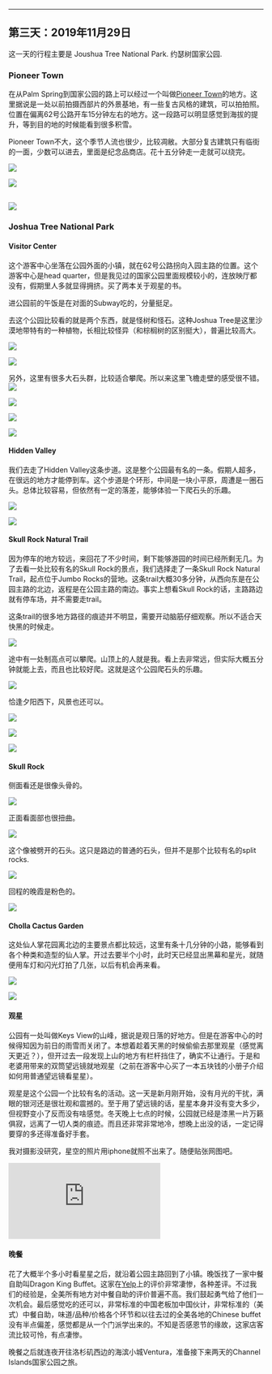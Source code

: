 
-------------
第三天：2019年11月29日
-------------

这一天的行程主要是 Joushua Tree National Park. 约瑟树国家公园.

### Pioneer Town
在从Palm Spring到国家公园的路上可以经过一个叫做[Pioneer Town](https://www.visitcalifornia.com/attraction/pioneertown)的地方。这里据说是一处以前拍摄西部片的外景基地，有一些复古风格的建筑，可以拍拍照。位置在偏离62号公路开车15分钟左右的地方。这一段路可以明显感觉到海拔的提升，等到目的地的时候能看到很多积雪。

Pioneer Town不大，这个季节人流也很少，比较凋敝。大部分复古建筑只有临街的一面，少数可以进去，里面是纪念品商店。花十五分钟走一走就可以绕完。

![](https://lh3.googleusercontent.com/SmTDLRISTQ3Yb6B-i5sfktouBZv6HfWmOS4N2Em4LqP48RmVuYOCS0YEaExZnNCkXzRc2KOAePcPRO1IrprfmnlpoVkvQ0LBdtlMrAsyQOMm6Fx-WMFQ2qJlJEI2fqY6eOkYOcJqTCViX8pNahirZZw_uxjDcEQasneu_8TJdWvDMtfG1jEJZWyW__QEm-vM-J1QFXY3rdGz9fnvHHf0qLqAp2O4PyD_ID9nIdHZFxZhVN6Qr-yvV3ErmCfN1tu_XR_mKUM9TQogOHXM8lantcXKAgVnRQgV1LdnXpZgRT1puP8Ff54RzWuENNcve8WOj82mosrWDp8V8nhJJBFOOG1wFjWmeBh0FWhSQNvyGkB1Eap8sEstB3utyYjvfnuLz27wcnfh4tVpzw4YP0adaA1HONhUMhx6UPvPyeozETFyMporc9mW6jsRh0T4bX2Hw8m2zWaRKTNXWw4Z6LMpQUNrExlZl-qX1dcaG7KjaVVWc9Z6rzf7yWo3C38_QOmyXX_LDfWVCLB_SYpzwbmc4P9BM8TYwkouOAwM62F4QCJhDYeily0ZKDieZif1PoZBjInZO9Cj6OwiNpq6hbu7E7MREwiQTUvyMazcreWHH_tFeydaqlt0-7sldj-pS7Dkoiw1i70L9H2df-M3p4uy_O0WuaK68joM5pzwjDeEF6MuDxab7GCiBbM=w600-no)

![](https://lh3.googleusercontent.com/XQJMswJe4_iIYmJnIMAwhKRny-HiF6YzamKhYhAfEa_jH8RvlobajYVLwCh0xOrhBV2fbFew8Lp5TcexWLMQBDGrG1849yY0aq-UcuvEm7oZAhrU8CW-Vlcu66o102eMQ9j9YQ1Vbej7dQyMF9OlWiqz7nqLfYtjAeAxPm49iZRa-d1wm9z01TcYa_uKNzYTehFe9-86dCnIC5taR6d8Wp5ugk-Y4H5CWNlZdbAk6FXlA3mK3Ha_X8rxSBGupBWMDlm4uPAiJhDDpiLpbUA0vHnmxB70HHQSbYbvRVdd7sv4tO3a-_RLcwUSufq_z1eTz6XnrWAMdQg_hSZkDKSraCtKK3D-gCTg8waSHxkheCdKaAiqO3-Ywjq70F2UbdTuEu7QfNxSjfvcYyBrjBEWNTzRUbzz7uIamBtW65QPGL2VVUJGx0n2vYCdsYwBLvL6tzE19skOnqjq72MRRXIhC08adZ7AzX8Zjvd02o6dUpcRXesLOlltoQSBsjOVHtqajGYaUKY_fJkG8OOxVfw9_piF38LDIjzryKYOHFel9oAlLZjgX_pNDcNqZiEyrfaHR0T1G2Kbh3Cjrq98aVk9iO_ZTqu7qh08ww2vsjkO2RI7YD3iPUUCh8eVlPGMZcXfM9n5dafA8VgSWDwldUWkNb-8pYcMNHFH1EJ5xllElO_8vHJ8WbadqhU=w600)

![](https://lh3.googleusercontent.com/cFRauSvYRCpEsz4uqxSOTyFx2pPjEfTdi8SUs_JxatyKsOWofI__T4bcWHUsJIZLlW4l5XXT5zOCFFFAZe1tpPgBxS51xugiqfF6tqkqrd2qKIbuwim427c7EvubynndS2T10WSaxZaYAJtqQ8DUT2rQBlTd8n5fSQCsQihtDuvbbS--WFwBAQm5tK9LTyGFkj7anHJnGCjneIqkITe2W6ArBOg27FKIwVMHoYObeZymxjv9hfDGQfzniYg5yOFcqlFv7brm-zBCSk48ibbyCogjumk4psU5ihOxPtU6709oHK4cQiGOO07frSduFnK_30nO_iQMURa3t0ptRfIEdX5_npwVAvh_Grp5fXoRTwXhdnNDewLvkFj-kf2iiEHNgwg-SsrIv9FqSUITnHNmUdtsEky4DIk9RTc5zKpsIYAjvbiq_v4uvdghXwVceF6lsgAQ48srfiFGUpdbe480BF5oew7CS1caw53GBuJRPr41-LOYbL3x9wuOGjwzh9rTknQzzSNnTIjPm9zeki8hPbUeMBanylINqTuweFc7miFhwKWIBxwxtIHIgSvO6M0_DHrucSU-Xz0RrAfGZFuPSSiq67Q-ZhaeWuyh-BeFxEghyWDAhKn_d4t7j_PHRWadfefHaoKNnB73puVlgS6HX5eHoiM4G0rPUlyqvBwoiE4Ha8Aeldfdi7c=h600)
----------
### Joshua Tree National Park

#### Visitor Center
这个游客中心坐落在公园外面的小镇，就在62号公路拐向入园主路的位置。这个游客中心是head quarter，但是我见过的国家公园里面规模较小的，连放映厅都没有，假期里人多就显得拥挤。买了两本关于观星的书。

进公园前的午饭是在对面的Subway吃的，分量挺足。

去这个公园比较看的就是两个东西，就是怪树和怪石。这种Joshua Tree是这里沙漠地带特有的一种植物，长相比较怪异（和棕榈树的区别挺大），普遍比较高大。

![](https://lh3.googleusercontent.com/kCSA3qPjBvV3BBdy2k66wlOXo83GlaeuuAk4muvbOq2oanISr0IBfzDy9bhtU9or87l7pNmHsEkv76wu1xaISFapviAmeywMwR2fCvdbAoyW49Oh5JKgX0hjldRg89qHcyXaxweVWOS6YPwhDDvDWVwtEN_36-wU1xIxeQdL8YkecY9xGFgiz5-WKp0gaRboz4PA0gF27VLwUJUV-135dG13vuJb18Hz2AxZEQtROOokkeH9-GxXlm4GIWfzXXEpv73M3LEPOgSsCDbD7-nyUxz9eyz2FAI9BNaPVctnNXlZdOw2C-pw5Yrwo-NclWB5xFO8rg19zXMfiSknqjN4IhwcH65TTllaT8hfLPw9SZLk_poIm26qtcI9GoF0ig1PF8xg7lu5JBrV56j3zfsapGHHhCjL3CIK0JJizY-UPVzE5HPUu-bQvqZfRG5TUzCROWVUWbWdLaxMywCq4kn1lNUrQ48FvyuXJd1JsfIN691j3CTuOq2zdQjRXiohSctZaHUSJN3iKkFku8ao2Rcg3bbD1zHB_I5G-YTxH4iMMlqTdMgatdHYmn3f6i36S2mxIUaA7Ndu6v9DVDhvkK_J5AjChbAFJTo2Xhu8xEoQTXdzD5LMuM97WnDPQNx50KsvK4q4GANNZnqP3YCQjyM6JdQx59TEC6lC5VifRmwmQomIiAbJzSr2Rs24HseWrcENHsB87l-4hVSplkSlrtiS5g9TQDVkWT7zD6gg-Cd7V0dFhXhGNQ=h600)

![](https://lh3.googleusercontent.com/doh73UQZVYLSg5YXMyvvUi2rA_SaBhprP79BIN03AKt6haPRNU3v4P6RHOPu2LmB9Cw2w1-uCz51jY3xHOZQfvtssuHYkE75YpKsJLoo78LAAwV49XB5ipmhLakFU5tMSuB8V5rFHuasXHB2s4dT8k3Rj4e4sP9K1MuSAoYQ1MhrREm-NAeS0iYMncBWZExaGScGbgsGYC7g9e3ZeCfZwbZPD3feuOLFc0CP-7uESmp5mr9jbCaeGKgcFmhJ0bs8UVcjw0eVymHEKTMlMFNR7m7f9gsrjfeRaLOqeAhwIfFZgdva794Tz94X08rtOBQfAkDd45SLGaFbheqsTgRjQBKMEoEmR3__oS0vMvoRRcc83gy7DRBVW1EaauVSDMp-g6ofqkVGi36e1y-zOpQayzCY_8a0gJz2TTpMxxbd2sQce9mPxAsk3drzyeoe0OB0hyw3t_vLvhwN_m_GP6ct_f5n4Y6S9fOftJ9wAAJgJBBig3zFehiJsGOh3Xydrl0GndvTI36_YWlkkseEBltMhEbsIG38Cl_nnn1koaHNpZvMn5Mp2RVdV0t9C2HOJNxnhu53tofRrB_pweSFgVd_J7GU0hCtHePDH1BL5ynRiHTshsERQzLSQC1-9E4Acqzk93k9iT_3nMRORfUinMIMgf_fK0Vtov_WdQzt5VMxN6u7b6vgsPraDDBYn0_qC0YTaSe-Cy1SeUqhxD3e3ThH7FtGC8KhrdO6c0vgJlDapwvB4A28bQ=h600)

另外，这里有很多大石头群，比较适合攀爬。所以来这里飞檐走壁的感受很不错。
![](https://lh3.googleusercontent.com/4qQpab-Qk_ll9qtnzv37KG6Z5JI-KzMrhO2f1E4_c6Pf1ROq3nl1KBvI4g8xUlA1vn-yfD3HxeEPZeAeD92Of2piT0O1OHCSsHSVabtgLrqR8SkN5odzr84YYoU_yDWPYBToBw5BcfvU5PTpJBXMT__6dhAUANWVHO_2nRuNSlRcexi-LVc3cUrkSpLvgad83VFa6816OMSRYqxKgdtB2WAHvuNneFCbd7eb-1Zrh0vr3xyhtRXXQFYGrZgQN_hng8U2p9eIAEf2PeCV6uXMzvJSLUUyP1wYJ5TcHWS3xSYEvuqai-NDakBndAR39RqsVKFFy1xgVJy3UaMiDShnPH2sHo0VWtvndOKVvF0v2wxBZkR3VFQ9EHQ30HvzY_xm1RBTQP7KLrYi0SmdR1tPoCAJ_mx5Oibq-JO3Ls4Dvg_szSstbE4TUFl8xXPK8PLr3insmxuMZywl-sJruX-ONO5IR1OYvrt4-5-LTgwxgHos39eWezQrO80feA7cH6pI_Yj5c5BsR9HP7-Om5b-qlG2kynWnpvZ4NkIoKSqUEXxwif9rtdbv9fX9TTXsRpYCNl4iMzqAaPUu-mZhEXnx-xHoJlKw-fWb1JZcDt5eLTwSVru4t3Bz3ktisBW2lLolU3VxfJoYcV0NbTISndXrI__Vzr8sTwE-6OJzVveBGKtp25zndvMxRTfC47qmJJsRlBSacfVDTN9LkIIJJE5R8mhLMEkrCB8zRDKMpuY17At_2n7Omg=w600)

![](https://lh3.googleusercontent.com/9Oz330hi5k5bHCyAOBJa6YgMbXFVn3Mu2tnaAygbGlD3L8PLRfxeifiWNxf2M1UeIPwWfq_SebLMoLRILqPflq7Hwzwghe3d1Xnavp7eoDDMG57xeGkyiVIQH89oMnkMZJUoHcqCuUe7VoAF1NjsXqgw6YnRJkV2-oIa69G4b9nGqYY8g_4oY0YH_urWAD87MGp92qASJjBvkEAk_vwhO6vj638FUFRoD2YiPlrIXm6pM5NevE_KGIhXUd4wraYjFsCCOZEF_WmDEa1QTd4CD_hss0pZ2yzUL-luwClvczTy2QsTdHy_PR7v-FQLcpuT-579FjSiIYeXHgILzOm-6IWcd6vTEJM6-0voMkm38fY7cPFocKXDLwlPw7y1DNGOE5sbueQrgtbcZ3vlztkkhpAAV8SEgHIhgsAwt8KHv7hFh2wjW1ZFd8PzwkGYoffusynUCrammOzgzv7-dSiPG7Up_gR_wFid-Z3iZb2eTmMd1Ok3uN55_Z5cPAGvSTk5-I-3pUkvPF_i8gx_1yzzoNHBlruOl9--QkcfzssS8fjCUSGveicrQmhMivSZ1lE3So0RW9Dj7NSzBgEpF2cYxFSv7A9BCqXSegZoeBqjM1YmxsAtmCWsO_H-TOHBO5RN3lozLe9epF54IrUEjEK4SRIHtlR4JYacuKisUQtnP_c2xGi1NVCHL6rsYDr03CR6zBpJ1wJlRPx4bHKJbd2DyoxD_KL7NU3nI10-XFHTCPcVCIZSAA=w600)

![](https://lh3.googleusercontent.com/xe-1oqaVzcNZr_SXwb24Jk5R47bpmEttUuExRbHGbGvm18wXED4rcJL__s9V9ezsRTIZ4UO4IOliBVUsbAe6lR4kn0q3H_TG9uZBRbqkM1aiJMBbAeN0HZItVh_wUi4Ey12uXBk0Dx5LAweFbzPyanQv8bdKqPEbYanu3ZgS_rfenVAXRYUBFC4joFKxWl9cGfqvhzoUIFY4u_DlY_eU9U1rpZS6VJxn4sO4CwPof7a3Hjt3jpUSEWm11fesp0aV8cRWknvpv7LQ-xuHs0nK3RphYiBqM2KpSr_O7UH9iQa6X32fhyaL2bNN70eVvGJcR4AADQ3XFny-_f1aw5MAEZRZzCTpM8P_rrJSGViLoj1r4z4y31wGs4tWt1E4F_JpGC_MPpd6Cquh8PK3lr3kxaD6o5jY4puBzD64lsb3wmhJEc6euAw1wNi1H5SnJAdX4vGnqMN1fSjyvidg6LwPh1jSEZrf47N7m50pgB3dDqqWisy_k0DVpNswC3CcCv4fN251v9eP5CExu2NDare2ha206sjm8qAt09G2E6GQ2Nd4EE5rnew7La9ah8wcWFaDuYUWY2-rcFZO-ICvNMQkE8zl5nG1aWKDDcB0I2y8fBEfvJkDQWmufwG2QAy17oqdndYJ25eP-F-fxPScGns1oHv1orWxPsq2tX8fq7jLSp8KX_1ILQXTbh0=w600)

![](https://lh3.googleusercontent.com/MFxq45TDsuEzcHEOAUjmI6-Any9iohCDHWb0hxNz3gBo8YFwotq_vVQQmmFvSvSlWqyaybZutioF76NzFX1Qd3Nisxze5gO4Lkpwyg4s-xJZ3dYpwwOoiMlvkQ7S9c5PPRsd9IaCbVe1cddgnQkWV4Eh18_YWsmls9sKXW435avlmvHmJu6awdksx4PHK43ximJsVqYcnEx7w5or1gujXxp2auNeYCzcS_JMzRiu9oounm3Bk6GjAaK_dMiCt2Fi9YDMvzpj9CTTS1O8FUNpEyoanPuL7tDEv9zUMz1sXbMEu0gdnv80oyAtMt9gywNjXhgNtxuye8Exe884tXmypzksUsmSweZeRdPPrA1XdO11-k5_nF5k9McR9wMRv7BlRRQXx8s-7K8IYXtBLyOl37ZpowQ2a6lKkA4IOTWYinSc5m67a2U7ZSHxWK8MOHaXU0sbNnxH26-Ky_QPmiYLKeFUXv_VFtw-FxqXqLLxJPyg4RRHQSo7UzoUnHTFj2xwE9qwTaarN0Y79H4Zp7YDlSaUaK2HkjI7ynLkYlEDc41qovgK7zhr4bITmoLARKQTfKHs6O6FlUGS0TeuT6QeNtNImMSwuyug____CkOHiccxFFPtAo3k3VhpPFziqEC1AACnj-iSzRIeVh9keJ2V94pqhIhZNFcUD85_0uRdYG0MXez3wBQWZQJ6d7sEUNfRxOgyPHN3nJE29GwNnNEznj1rCRX3D8dtc8KWaYIjVZQTa7J3CQ=w600)

#### Hidden Valley

我们去走了Hidden Valley这条步道。这是整个公园最有名的一条。假期人超多，在很远的地方才能停到车。这个步道是个环形，中间是一块小平原，周遭是一圈石头。总体比较容易，但依然有一定的落差，能够体验一下爬石头的乐趣。

![](https://lh3.googleusercontent.com/B2qw1QM9T1Q3tZZJPZlw3NIRqwE_t2wNWIEXSSV09zo_52HBiTO_pmSsQObeqwo52tj4lDR23du8VsKeiF_FOiQUY69PhlnO8uAedJhO1Ow9vqRHze1jmdhXj5QeAJ3a4e0AW6vSmu7sjo36V4M4P4e5G3YuxmjbnVEG5v_RMnwp0MUrUgKoN_X-FvVKmkArFWtJUrlnupsLDQB2HfFIaPiWC6RSzI7zy3fNaOGeBlmYP5JRsgnbtsQtuuHZntO8DU7HFx0QxmyoZ6PI0RQcg81LhOggMz5IfaYo_818nyyPwmJY6fN7eGFP0H6541QKaAmEN78F_FRnupyxe2OUxtVpqhDtFKioHsobeCqeGtyI83kN_-KjFrqQl9YiBG1HQ6ELvcPIqjisGwqKCFpHfCzoje0KsJ_s6_mmsRsy8K9ytt10auKAq2D7sGGecZ4a3Y4V9xq_fG8USAP6IoGiwCjFF4rFpLGt6BoHyQMlPvXJoiLQg9Otej2ECKLO9CY-NLFhCiXXp4Mod0xlbaK0hFvGOU6PzQh7dj_BEs8Iwj7J1R6HNfoHu02OFs9rilqYbxj48fD3uLTOOG-LhYhBGIjCZ8yHO4OwuLtX0TGBdJqFwOKxn9gp3nRB0RoiAJ--l3HOfQBxCEgDzbiH8jnzlvWtxR618-E66UGB4fEH1maoVhPIjfSDIf8=w600)

![](https://lh3.googleusercontent.com/5qR2zHCUYGTl_k2kNuov1lD6NpWYhZCCPAUtoiI0dbYlHzBUMZ4NRr31P6oKlqAoengD4tvvFMJ_mTfJZj9ly4s_0wEDiSxwUJ0wXB-URsGOltWD9U6KIUmUunqjuG6FUJwy0Fk7MdcnvOgw87IF52_nrVcV5sXOr0xPnjxSQ2PePtbpAM9mjRM_XteiKrL1PUsKAN18WOYTkWpRSDYqFkvkKiwTlWA39qBNkRx65JFImCEooo2jAi5gASMI7mU1GPktZSUMJmd9FRlGQl0-JaY7hlPCCx8l_HlKueOv2e6LKQwl_g3E2fjWoQNr25NQlqXZjOgt-ZQOZhbIK8Pi1YA9MnbYbTEeKf5rQ4DpPxJFLAHlbJWVjeMUukv-kNJJTzj7BDOoHVueDoypz4lYPlHR-kioB7deMwWx33knwBJ9OQUSjvtS51Sid6Nf698UTFVbl1CMGrfvgXldwAJI1jVGl8bAEgV7bYcixye1ym2vmRD-h-rNCoXxkZqAV2cEAA1QhKx6Nc_hETEXcgpIJwIs_83hQiq1UeYGmZEZ3tdWxrrSAus2i0eOU5mqLiK6d4dR_i9azDOmVmuQssNpczXwfnZ93NkUN9J3lhmxSmh1c8poL8BpqesXlzSWdljN9oGdHtL5-5cXdc_fmq4jBCfue7PNqFF0mLrz47PeshrZCZ0ZmQ-EA7Y=w600)

#### Skull Rock Natural Trail
因为停车的地方较远，来回花了不少时间，剩下能够游园的时间已经所剩无几。为了去看一处比较有名的Skull Rock的景点，我们选择走了一条Skull Rock Natural Trail，起点位于Jumbo Rocks的营地。这条trail大概30多分钟，从西向东是在公园主路的北边，返程是在公园主路的南边。事实上想看Skull Rock的话，主路路边就有停车场，并不需要走trail。

这条trail的很多地方路径的痕迹并不明显，需要开动脑筋仔细观察。所以不适合天快黑的时候走。

![](https://lh3.googleusercontent.com/xX85s2XBaWoWdUjTpbzwb7NQl64wO7nQwgQgeuOJG9S6MtI1W19YmGukkkQFBPBrBoyEUs8ylWtnExDbbqR3yf9dS4e8wmysfD5TvWHg0P7HmWHxxUmtpi9PiqVg-otI8ynPVeYMf97fVUIPjleaFaUFXWfeF6rB5QqgMRHVLIH_84DYH-0mMuNmZo_UlmlMAqakNTgAI77gmb8mMf2eaF_pgtRGxGEKBjtEKn0F_Fk6HoDiOfLvNApOJXr5W9kC_fcd4eDAt4MlVDSXR1eIR7kciEiIq4OAw8kUs57B7jVyHQ16ojPQhGJ3tY7RPbaLXpfS9QHcKSpHhL1LFbN0iru9stweyOEN9yQJNiVJ7N_H17syzIRsIoDGZ7KRrF1zc3BQsbjYajaYIu9hgCpOmomD6rT3Ndt_muUDJlV3TWhpbWLk4dbWgFvWD3anMmEMWud1Wn-6bDN2tp1KIALAMR3HKvhwX5uAUn27yRAtOz4EcRmC2zSl58ZuHWQ6vfv7QghgZRGTv2BJfgiU1-F2zdjU5zbZQKC-6GrXImbOoA50acurdGuwVxmquLfc3VhQhl6Y6eOkLPjJhv_TSJOn9Fi-k-UdLWQr2AfJ5FzVL_icTSWBWye84H8w5kJrE3AMo2zpRtarZpw1N9Hz7zWTZz4_yindTnDsDd1qDZKTfgk62iy2rBZBxEA6=h400)

途中有一处制高点可以攀爬。山顶上的人就是我。看上去非常远，但实际大概五分钟就能上去，而且也比较好爬。这就是这个公园爬石头的乐趣。

![](https://lh3.googleusercontent.com/PrkOueU7XaDWYb07nnCxG4d1pzBlps_-0NYdM9WyfeNghndPTbBI2s7ykAJeT-NUx6JXQjD3AqQQJ99K1ypMk2_Nf8vEm7p9WWtEFkt7EIzNvmxX6MKWawRRf-YEeKDMhj8MMGt0ucM1X63i_sWhEJkzDFaJsh6_nUgYbbCM9BC0y6KHZe-ABIv3T6ssKq9HgkB-xuMjbCwLXD85GULH8SQysdAVxy5-yQDtK3C08DcXfUMzYWATxiDyqu9nC2OJ35puzls90nkZ-zTxPFv_38IXw8NX0yVT5s_gzgqgfctu69mAX3Odc5Isr07qRpoZjIpPIxSU2JhBrws2EAUYTYOs8dA3Euj4z5HTbIwVQXWufJuqsbVparPgMkpV0QbRHqO_PGryAtgyeq3agmA6DVSyHcfESeeNaY6zwQAHkiYz02ND2XfssMp862oR9hDDbUMaAlCdu9MT9Y8sabtl44QZOACPYn1A2aSaXu3bQTrFANmbCso-yX1vkXTRb0TlGAsfqaMm0u9ovSS1qY9XA53d-eDCIYZWFt6D6PyzLscoLuE0UJ72xbQdbbjy6FNOB83Sf9BV4jDaK4m_n6Lu90y3IiLz0ufNsigo2XRU713-VeyHUAnY9nGtYjqTe4yojFRHtvuPwPHtVYuLvMBWDtkwkpR41Mf3HatE3DYY3J2YasD18FAXrS8=h600)

恰逢夕阳西下，风景也还可以。

![](https://lh3.googleusercontent.com/6j0BaN1ekKtkwEHwb3lLUCJrzOnQJsF76SMWgqTVdc7rolSsK1p7PRva_xkwF_EVOf8WvHfEWBo1LF-f3aDeHf8yukgwosJU-4TM1h_ziiKzZZjPvWYhnI2M-FXZF1mSxjp98V4W4NiHhattAj2GQlTQB6lGWdyj5exaOYYdcVMxGJmQTswJA9_wKt0fOI0VBcm5ehyGpUCinM_-0geLxJuRVBjqZHIp4YahMkXHSH7RfFWXaCtm89xqNuJehndfqWAZ9sH5oyXqX1rtpuLF6O5qaIAPBUHqnj7UOAtiKtv0kc6740lK0mSYxeI5RHJwD9xHqD__ruJ-buAkCsdTwgpDnCP3UV9sNETIV25ccuYqkiP2YuoW0G3VxzUXZZcp0VTEt37WWx7U6cEukpAdxtkM98koSJPOKs6DOHvebmmo-_C4QfNabRiep0igbTSAvGRYu72g0pJTAv-J-y-xMH3ZnVjiCFxy4F0OwwohuGl5DJWXaVuLyzRFCtUtKuxyWk6c8La_BGBbo_TJBQPQ6GWEo4RNfmQ6WjvOerAPI4bVGukJlkoYhZsRGPiXv5ya3YglDcqnI3r5iKJNy6PjX0Lh3QlO2GW9dYKh-32gdOYD-lLSA3BVQTq0Cm98zhfhAgRkkFXh83ci6p0YCzUKbiMu4qRgfaU7UT9fjipd7aufIYAaZ9iElMs=h500)

![](https://lh3.googleusercontent.com/d84c-hJ94pbTStiN_Ug7E9zADNKs6qx2VZU6lMYsFlDj44ZtVQ6_Aa6V3QYLmivpdvzHvwrgJyUFzs5kHoCLbo1xIjmkpocd3OxPg3HMUDgFk54e3vSbiNHlWnsohiVtlJ9bC2dJMcb_tGrARZuYo6S-9SE6a_DLz_LU2CczdFHlXcU8LOvgNZmypkWG0O7Xo2sgBXOdsVsTUxbi0tyFLhH-EStDsRKbvZTBgpmmaaJLTfaTmMSIIfN6Tgz1HscfgUcwZRuLAUyL-vuE1bgzvHbQrLiU9qSFIkB4dxwiNd3ZLUflOu-UceSfHdtmw0pCpWPlFEnWm4DtgYEeTnlVGkeJwwnYkdffcP0lQcYB6hgJPVfO7hOptQWWPgGDsdoWf93KAUw3A0yzqU2jJA4PS_Abx66f3QfQMGPTMCXHNidUr7QWUSwV021Nw7lNvGY2hsrQQr7K9jEWx64GZk420TrFLDz_s-85bqh48i-hkYsMTFAnXo5wZYgW6i5mSt4EnrqtRHMYbRGfxbGvcEF3Lyuf5uSutPrby1BSqGGg1F-z6oRhP4cWZLstX0pTL3PEzOcuICXtKfHALvxOT50hIo_94foyvx98PjFpxTpjSrGjoSuTmzwinKtUOLIQCPv47WSXl5WAANd-xfjthlLAFg-hZ-idhqaIXvoq-Ft2QdRlL35SO1xmBGM=w600)

![](https://lh3.googleusercontent.com/fxmUkoCymGFt7j0ESMJ-oJG6FqwRzl6QyiMsLxVpfBM9i_9_p6eBpuiXXT8bPTfDCeXiIITmkZeJqOVNZq-OVOkyix_mp6MGyE-PsEcurHhLQD2lrLI2SpHPo6TwyOND4XynWCMQ2Ai1DMwXw7Z-XggcdSV-WEMdiRUi7ra221NPIC3ZjwIQiEw3Y3MOZwMmeoBJ98RadU_gvBGNr3wqRPsiGzyoixD5jgAaTDzFYNUFBiWLg7UBCa_o6J9mZZ2gfAlA1RSiNd22UPm_d4PGOUOQyolklTRunEmJab2wl4ifptP6g13ECKK6xFb3Ocii2k-opqE6ZTuKJvqP9GoBnxxMyohpVdSYk8ez3iTIVkPH8LpE54IVpW5Um-ILDFmtzHOAQoqwofIZpEc-VL5s1dBHqiIeu9YczKkIl12Av2gYvkrnjH1Q_94Z-sTipyK_ri_cnh7dfbme1Nx1YFyfdMHijzcKtdcAyqOSR2N3au3DQj5Eg_DADWDdq4M9Of_OISrKYGyLo9lOx75PH5btqrbvMVFN6OsCnSFQqtDgDqDOQIBk1d14K-W1bt5XvQlozuzR_rLMIV61Go9NjfVT4vEdRYTthu4YHj0ONiIfMeFRthDbcA2cu-GbQ56RpWEnYbAysrXIbJ5EMmsvD73_13pzI040Qzm5R4UMMG8grW533kv4T6Tp-SM=w600)

#### Skull Rock
侧面看还是很像头骨的。

![](https://lh3.googleusercontent.com/BBO0I9bp--NO02xofcEvZdI84Nslh4u4Pnedz2yC95fPKGiyUGzmsEtPCDza33zU82_MDm6hYHoXsi50jyQ-Xy76pZQkumm91pIV_BZiOEkrq_4CAmDnYVLN3PNZjIinQoiR2tx9KI4br8KelaUhm58kQSY33ukGiveTfT7qbGcoEnenMYaCbgpeB1BfSUV3gx-az3cjvHk1lMCF2fF79ZETwGE5ENscONhJw1YK_RcoHlRls6Vax__xoEtLnO4DglDLDjtRCWBi8kW8VYIDeNogCFZZpLZmneHMCe21scbw3hnTk1PkyOVD1ZcCpS20h_mobf96vO8mCnqBuXWeNyXJS2zVnH84aJFrQCeR23pLFTd7ZlvgaS6vuOBBsUrsoLTeU_R-oGAWJyA8Uv3b1hcl4MEbaN1Sqy_a1Al69Eb4MMwcGTfQBrsPnIxpM4oZucTnddX--lVtAEOtZWxPXIHFa6fZPS1HtJtW4NROhVGvYA0vwLAxhx-uUXXOz0N2YiPGWWRaShnE6mvFXazIm29T7xz-DisRrmqLgv1wTmrfRS6BnVd8jyWhpKSdpWsGFYLgKW4p0Ib7XBuUq0lX2BOFPQH2LSH-GrdNmqdJNgP_Sq-2mXKJG4y8UG6JyY1rzQ-EDc_7K6a8p2NqrPEIbRZfwVn2c6sRpUHBtm5TnfSHEDzMucV418eAhG4MYBoWbvcLRJnTgqF-SPSi3LveLflvWBI-m5urpMSZqqwt5DJDsND5oQ=h600)

正面看面部也很扭曲。

![](https://lh3.googleusercontent.com/w0nm9dpVg1gtxns-E1p3-1XE7a8OsdtTNiXY5KWP1Aj5WwVw7QNpMzcrKV6Mz6v-sdlTIhammYOavAQApjGjfT0cDvPFsPdH-scLyv6TqMkHiRQjIEunl00ILxAfs4n_9R-sdHmHziiAv9Mvp4Jgxwa8Ieliv1zaKF0vkOusSZ4Gj5puzDMybqlZGIiDb2xRkP2IL9n6dUobA_JEO6Ewd8fRM3UpHwIklod7wijT8KwTvFnuQqZiqUWuMsPSFjoNMd6TpWHksqwBq0tF9FZYzax7wuizprQ9ixqQe7PrJh3nA0kCAMcqrVj4N-1W2NEtERuEwKudAAe59_tshM9KBFUuPBtphasI3MJd0B9klwYfRH5q45K1EKXwZmivSJ3rVZktxitKI0FbnNkQSY6EJkxG7rHbx2sKEP26qntkJvAunkqaZiHFaDr-ttxUyPTtyPbUaNHOqRTkXwhZ-pl9qseQtPLQ2cvBeftpU8JrfWPCrSzGekHdS6jGT6RuAQg9mBh0j0B-5k6Q1NxXa9G3-aYyjR48zGTOpIzYoLcZ_6pgCZfw8nAYrlvOQvUGkOcdTZ2hBxU7cQi6Wr8rbYRZ-JeMmDqPcEukXsMobim8ebdG9YZgS2l2_3c-_ZmBF_eWaeavg2fEJ52tr9q-FtIAi2y3SCbZ3X-oHeNyG5wjoEugN7ILi4VB_rV_RvSzidfdpUG4YimXhK5UN4wcoibmTEMy_Y7mAZqAQEs0dspraNLTB3O3UQ=h600)

这个像被劈开的石头。这只是路边的普通的石头，但并不是那个比较有名的split rocks.

![](https://lh3.googleusercontent.com/QNSr3PKlxzcbNy7qoPgo7QlEkqiuTbxftWGZsy3wwlgYBgqWZ5n0QjUIMvPeddMZr-12PKT5UmJXgxgEsBjx2uESX2Zyu1XZPEGox7ngWDK16hYNPUojc1HmdNLI058eiNIrhbCDsB0vdJzrRcyrIrqoK_wADkMyUewl1JkdeeG_aMEWSsp61RVedSQ5sp1pLWiuUecKPYwHHVvU5wLx1Cy4q8fmSzHfN2nJSEZtRdH_w7i-iev7gxKT97bX8ASu_qZcYlviA0oik8zsSICdZI0kjkjgCT3Z1Q4i8zvlg-2jBdJYXYio53OlA8IpNdbV5YKU2Ft8wTl912pUEbYpu6u6qlMQGHZc8MKWQDAjRpWhd9NUTehU2wJ6UW-80CqF7lHaWMu9hPvtdmS3eovKaBE8wq4dZ6AXOH2yP3nFdTW881fnEjI0dPC8ZU10bZFPU8qX22CZA6JQdRI0rQxCgV-lNKs7UgBNbams-dJWOQ3Buqc8ci1JRgbOTLi536_0ezooV02ur7S97y30xHvb-ijXauRV9LAAJdURAZY2HY46s5W2IwjzaxjMJFvP30K-8MiD-3G9MJwFuZmfEw-vLPkxjFVG1nNhkrkipouzz-ISAmtbaxoeDcfh2rf3Hycnr_-zYjdZAOwi8QYjh93SZkA7Qlso2OCjd18wXQNgYgY99jXnNvkH2Kr7HwtciUOVoV19x9CEpZ-QO5ZYvp8B_7Xsm2Y-BxaKoPGGjpfGxoiMMMAndw=h600)

回程的晚霞是粉色的。

![](https://lh3.googleusercontent.com/WpLj7ZogJSkpluPDvaHBs_HxvBQohryl2EAmSBPYw922Mw4DBQGuOqhXCIYwKFHX-Y2XJhAnv9QuZOW82Ay8T2u-7GrINbY96d3wDqU_XqIKwj3zKvb8aorPLEHnoorjtlvrgdfps2b_S19MCgC1SuMAxZP1c_LtXD9qzErOOPx8eO5OJvtmatdx2o3i0790d1dJ8XUQqDsDn8YiodXu1kAXwdObErFTIwI5Bwmu207qhpl8l37sS9Oy2EoLGQj4-2dDGjsI04fM7MyugE9Y_kOhH2NjTxsnN8UTX0OOXQyml2wGbs0YVQ9Pb-MJdALWbzcADwd6CentD0OzNwY_LJDrvrca6waAVYwbTNIyE40mTyvMPUvsaHeG9jbxIVs8A1t1UHrLYZqtYjL22ZUXCzpzCPJNk3WAgI-oAVNITSojzRdFXgN7y-b26bRz8dxLYXny5NTQDr10ONdrVLP2TalyCMeerIpeUZwSQ_SS8jUzv_lfPlUiXt8Mb0mcaFR7hOsUALhI2DSSJqAk5W3DH_0FEZHoAai7DFx5nWcldTPOoZSehJ60_OaAttYyX_ZKJH3JyhkjfC9YKOwAuzecnMal1n76amyNp3hFtCyFfdaZD0e2757CCFSJG0zOtAvl1IkikZsvwrBCw-ZpzF7VjrZrRbQcN39gx0CuW-0Pd9OlJjyVg81GDRVSy9fI1ymTpZpRnVVqi_Nn7bze6PfF1C9qRR40xOxA4nunIT99xViHoWyqow=w600)

#### Cholla Cactus Garden
这处仙人掌花园离北边的主要景点都比较远，这里有条十几分钟的小路，能够看到各个种类和造型的仙人掌。开过去要半个小时，此时天已经显出黑幕和星光，就随便用车灯和闪光灯拍了几张，以后有机会再来看。

![](https://lh3.googleusercontent.com/pNE1lG-d4FgXr1XJeJwupMK5OrwMq4_2MzyMPiNJBcJQ2wkl3XsQ76eo3HCmaqCl2BI2xvcvjP_eGcMiXSxYCl2n8TsAvlDhH1kIkY9q4K6PqJJv53_aiRC3kB-soOfOx8nuCn2WKODVKGR8HJ09I3LDqCmindo77Qrdro5cHdNaPZCBNW7INjvIdlYCDI27IIVJvyqceMjebvetpiLy-2z683NLyFkDCfMAdpOhSDFzqHpVbmOgwMlsTKaFSJ9ouPBoh2Qh4woCc6O2FU-Cj9LPpFff3M7XwwJTpyxTNXPaGUbmDN5h9GC8t3V4hORCpeO4tYA8ArVJ7dGsl5IYicxtt4jadsX7ymTXSyvNDYpRQ725JKJ67tupHWbAuvtq-MObxU2M9FzUZKnFIsu1QNCLaQteyEh4bImH9j4aR4l1FDGB1wUMXkSSEGNyjcSnfLrksOtNt5qWD32knMF3unbqJkfdv-84CpjSAb9WL6Bw3O87hN0i3AzBQ7mAVCHYBo2zHPmdA4nOYNMxKifwAJR-Zq-5dE22fAoSvNjjTBx6NqA_jtwSw12m7byHvCtqHZlufZLV-mzZh71L2iV7W_9DOTPf5x-6_GdoBdKhRgY5mho6gde0gOn82-qiTk7A5-nW6mOObQ2T4mHuJlySPc2_nnqKydLQOhpac5pSY38yRd98sWF43wM=h600)

![](https://lh3.googleusercontent.com/Mf1Xrcm5jS2ONin3uCN3zw8eHumAqq5i8nEfumP4j3tca3g1bvLDtpah28tpPIGJN-nHc6WFKap3nR_7ksOcjcQ2KkYhCzcSuWzAKJrKv161YIkngNRPcsK7ZqgcMCJyiGnFmWCI5gFQmDRBtgchnHe0iFSHA58dpyOBVeiQdLxDPex9cZFryCLKW0ZlxZWslWhcSIhOqEt8dFcnpLRzf4jn7FWi1ZJTvW7dklLx8rxTIpo4NxWLCJUrPh_XpP_Ceftk-ae7VZM-Br0JmQbTFn0Bfvff-pMNj_cSNu-gpH9GNl5wJ4zgN8OvUJaHOJGUS1EF7sL2twFuKelpo7HIOD-m8TZxS-Rg_z9VNssOtTsk7TTUwLiBtfMfaLwf9W3y5wLDd0SoGcnLAZtYjF8qmzMB82VCjuJQphMXuxkhelKfEwoKmOuZQI9iyij916q4skraVqYAjbAhbRU2FOgA5uWHD_tBG4quMWr1OyPKpdWgsJUgT1erw0qREWL10gsTHpcz9D-cL7waRXAoPMaU1gsL4VjF_vVlkSe-exbUCiK1BwLhI0o5Xxl6BYHsWkCvHUmsOUZ-f48BCW1UYOREpfSSHtwU1pW-NGZP7rYh8z0KE7r80vGijTEJXY8PkgamYCvmt-PUjfMrCCLL4vQDtiNzKL-48w-TAcz3LM7_iuNYDcbrOMJ7izc=h600)

#### 观星
公园有一处叫做Keys View的山峰，据说是观日落的好地方。但是在游客中心的时候得知因为前日的雨雪而关闭了。本想着趁着天黑的时候偷偷去那里观星（感觉离天更近？），但开过去一段发现上山的地方有栏杆挡住了，确实不让通行。于是和老婆用带来的双筒望远镜就地观星（之前在游客中心买了一本五块钱的小册子介绍如何用普通望远镜看星星）。

观星是这个公园一个比较有名的活动。这一天是新月刚开始，没有月光的干扰，满眼的银河还是很壮观和震撼的。至于用了望远镜的话，星星本身并没有变大多少，但视野变小了反而没有啥感觉。冬天晚上七点的时候，公园就已经是漆黑一片万籁俱寂，远离了一切人类的痕迹。而且还非常非常地冷，想晚上出没的话，一定记得要穿的多还得准备好手套。

我对摄影没研究，星空的照片用iphone就照不出来了。随便贴张网图吧。

![](http://www.meilvtong.com/attachment.php?aid=MTU2ODl8MDBlMmFhNzd8MTU3OTc2OTM5NXw4Yjljd3JhRFBQYnR5RWdRRi9oeHZLd1NrMytTYng0ZWpndzQ0RFUxa01IektoSQ%3D%3D&noupdate=yes)

#### 晚餐

花了大概半个多小时看星星之后，就沿着公园主路回到了小镇。晚饭找了一家中餐自助叫Dragon King Buffet。这家在[Yelp](https://www.yelp.com/biz/dragon-king-buffet-yucca-valley)上的评价非常凄惨，各种差评。不过我们的经验是，全美所有地方对中餐自助的评价普遍不高。我们鼓起勇气给了他们一次机会。最后感觉吃的还可以，非常标准的中国老板加中国伙计，非常标准的（美式）中餐自助，味道/品种/价格各个环节和以往去过的全美各地的Chinese buffet没有半点偏差，感觉都是从一个门派学出来的。不知是否感恩节的缘故，这家店客流比较可怜，有点凄惨。

晚餐之后就连夜开往洛杉矶西边的海滨小城Ventura，准备接下来两天的Channel Islands国家公园之旅。
